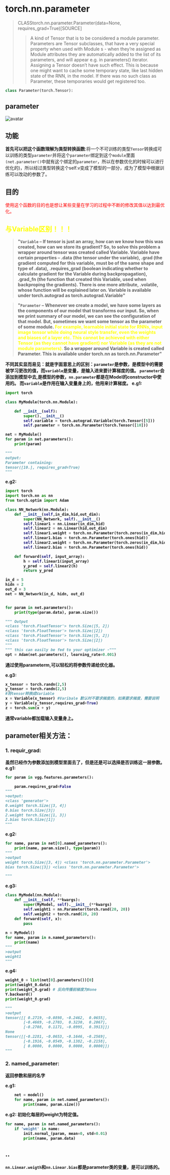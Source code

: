 # torch.nn.parameter
>CLASStorch.nn.parameter.Parameter(data=None, requires_grad=True)[SOURCE]
>>A kind of Tensor that is to be considered a module parameter. Parameters are Tensor subclasses, that have a very special property when used with Module s - when they’re assigned as Module attributes they are automatically added to the list of its parameters, and will appear e.g. in parameters() iterator. Assigning a Tensor doesn’t have such effect. This is because one might want to cache some temporary state, like last hidden state of the RNN, in the model. If there was no such class as Parameter, these temporaries would get registered too.
```python
class Parameter(torch.Tensor):
```
## parameter
![avatar](..\torch.nn\imgs\parameter.par.jpg)

## 功能
<b>首先可以把这个函数理解为类型转换函数</b>:将一个不可训练的类型`Tensor`转换成可以训练的类型`parameter`并将这个`parameter`绑定到这个`module`里面`(net.parameter()`中就有这个绑定的`parameter`，所以在参数优化的时候可以进行优化的)，所以经过类型转换这个self.v变成了模型的一部分，成为了模型中根据训练可以改动的参数了。

## 目的
<font color=RED>使用这个函数的目的也是想让某些变量在学习的过程中不断的修改其值以达到最优化。</font>

## <b><font color = #FF0>与Variable区别！！！</font><b>
>"`Variable` – If tensor is just an array, how can we know how this was created, how can we store its gradient? So, to solve this problem a wrapper around tensor was created called Variable. Variable have certain properties – .data (the tensor under the variable), .grad (the gradient computed for this variable, must be of the same shape and type of .data), .requires_grad (boolean indicating whether to calculate gradient for the Variable during backpropagation), .grad_fn (the function that created this Variable, used when backproping the gradients). There is one more attribute, .volatile, whose function will be explained later on. Variable is available under torch.autograd as torch.autograd.Variable"

>"`Parameter` – Whenever we create a model, we have some layers as the components of our model that transforms our input. So, when we print summary of our model, we can see the configuration of that model. But, sometimes we want some tensor as the parameter of some module. <font color=#FF0>For example, learnable initial state for RNNs, input image tensor while doing neural style transfer, even the weights and biases of a layer etc. This cannot be achieved with either Tensor (as they cannot have gradient) nor Variable (as they are not module parameters). </font>So a wrapper around Variable is created called Parameter. This is available under torch.nn as torch.nn.Parameter"

<b>不同其实显而易见：就是字面意思上的区别：`parameter`是参数，是模型中的需要被学习更改的值，而`variable`是变量，是输入进来要计算梯度的值。</b>
`parameter`会添加到模型中去,是模型的参数，`nn.parameter`都是在Model的constructor中使用的。
而`variable`是作用在输入变量身上的，他用来计算梯度。
e.g1:
```python
import torch

class MyModule(torch.nn.Module):

    def __init__(self):
        super().__init__()
        self.variable = torch.autograd.Variable(torch.Tensor([5]))
        self.parameter = torch.nn.Parameter(torch.Tensor([10]))

net = MyModule()
for param in net.parameters():
    print(param)

"""
output:
Parameter containing:
tensor([10.], requires_grad=True)
"""
```




e.g2:
```python
import torch
import torch.nn as nn
from torch.optim import Adam

class NN_Network(nn.Module):
    def __init__(self,in_dim,hid,out_dim):
        super(NN_Network, self).__init__()
        self.linear1 = nn.Linear(in_dim,hid)
        self.linear2 = nn.Linear(hid,out_dim)
        self.linear1.weight = torch.nn.Parameter(torch.zeros(in_dim,hid))
        self.linear1.bias = torch.nn.Parameter(torch.ones(hid))
        self.linear2.weight = torch.nn.Parameter(torch.zeros(in_dim,hid))
        self.linear2.bias = torch.nn.Parameter(torch.ones(hid))

    def forward(self, input_array):
        h = self.linear1(input_array)
        y_pred = self.linear2(h)
        return y_pred

in_d = 5
hidn = 2
out_d = 3
net = NN_Network(in_d, hidn, out_d)


for param in net.parameters():
    print(type(param.data), param.size())

""" Output
<class 'torch.FloatTensor'> torch.Size([5, 2])
<class 'torch.FloatTensor'> torch.Size([2])
<class 'torch.FloatTensor'> torch.Size([5, 2])
<class 'torch.FloatTensor'> torch.Size([2])
"""
""" this can easily be fed to your optimizer -"""
opt = Adam(net.parameters(), learning_rate=0.001)

```
通过使用parameterm,可以轻松的将参数传递给优化器。

e.g3:
```python
x_tensor = torch.randn(2,5)
y_tensor = torch.randn(2,5)
#将tensor转换成Variable
x = Variable(x_tensor) #Varibale 默认时不要求梯度的，如果要求梯度，需要说明
y = Variable(y_tensor,requires_grad=True)
z = torch.sum(x + y)
```
通常variable都加载输入变量身上。

## parameter相关方法：
### 1. requir_grad:
虽然已经作为参数添加到模型里面去了，但是还是可以选择是否训练这一层参数。
e.g1:

```python
for param in vgg.features.parameters():
 
    param.requires_grad=False
"""
>output:
<class 'generator'>
0.weight torch.Size([3, 4])
0.bias torch.Size([3])
2.weight torch.Size([1, 3])
2.bias torch.Size([1])
"""
```
e.g2:
```python
for name, param in net[0].named_parameters():
    print(name, param.size(), type(param))
"""
>output
weight torch.Size([3, 4]) <class 'torch.nn.parameter.Parameter'>
bias torch.Size([3]) <class 'torch.nn.parameter.Parameter'>

"""
```
e.g3:
```python
class MyModel(nn.Module):
    def __init__(self, **kwargs):
        super(MyModel, self).__init__(**kwargs)
        self.weight1 = nn.Parameter(torch.rand(20, 20))
        self.weight2 = torch.rand(20, 20)
    def forward(self, x):
        pass
    
n = MyModel()
for name, param in n.named_parameters():
    print(name)
"""
>output
weight1
"""
```
e.g4:
```python
weight_0 = list(net[0].parameters())[0]
print(weight_0.data)
print(weight_0.grad) # 反向传播前梯度为None
Y.backward()
print(weight_0.grad)

"""
>output
tensor([[ 0.2719, -0.0898, -0.2462,  0.0655],
        [-0.4669, -0.2703,  0.3230,  0.2067],
        [-0.2708,  0.1171, -0.0995,  0.3913]])
None
tensor([[-0.2281, -0.0653, -0.1646, -0.2569],
        [-0.1916, -0.0549, -0.1382, -0.2158],
        [ 0.0000,  0.0000,  0.0000,  0.0000]])
"""
```
### 2. named_parameter:
返回参数和层的名字

e.g1:
```python
    net = model()
    for name, param in net.named_parameters():
        print(name, param.size())
```
e.g2:
初始化每层的weight为特定值。
```python
for name, param in net.named_parameters():
    if 'weight' in name:
        init.normal_(param, mean=0, std=0.01)
        print(name, param.data)
```



## ..
`nn.Linear.weigth`和`nn.Linear.bias`都是parameter类的变量，是可以训练的。